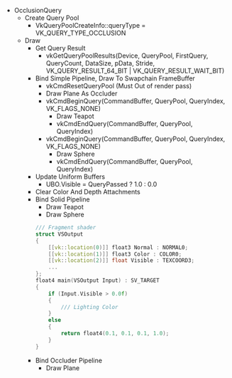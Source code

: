- OcclusionQuery
  - Create Query Pool
    - VkQueryPoolCreateInfo::queryType = VK_QUERY_TYPE_OCCLUSION
  - Draw
    - Get Query Result
      - vkGetQueryPoolResults(Device, QueryPool, FirstQuery, QueryCount, DataSize, pData, Stride, VK_QUERY_RESULT_64_BIT | VK_QUERY_RESULT_WAIT_BIT)
    - Bind Simple Pipeline, Draw To Swapchain FrameBuffer
      - vkCmdResetQueryPool (Must Out of render pass)
      - Draw Plane As Occluder
      - vkCmdBeginQuery(CommandBuffer, QueryPool, QueryIndex, VK_FLAGS_NONE)
        - Draw Teapot
        - vkCmdEndQuery(CommandBuffer, QueryPool, QueryIndex)
      - vkCmdBeginQuery(CommandBuffer, QueryPool, QueryIndex, VK_FLAGS_NONE)
        - Draw Sphere
        - vkCmdEndQuery(CommandBuffer, QueryPool, QueryIndex)
    - Update Uniform Buffers
      - UBO.Visible = QueryPassed ? 1.0 : 0.0
    - Clear Color And Depth Attachments
    - Bind Solid Pipeline
      - Draw Teapot
      - Draw Sphere
      ```cpp
      /// Fragment shader
      struct VSOutput
      {
          [[vk::location(0)]] float3 Normal : NORMAL0;
          [[vk::location(1)]] float3 Color : COLOR0;
          [[vk::location(2)]] float Visible : TEXCOORD3;
          ...
      };
      float4 main(VSOutput Input) : SV_TARGET
      {
          if (Input.Visible > 0.0f)
          {
              /// Lighting Color
          }
          else
          {
              return float4(0.1, 0.1, 0.1, 1.0);
          }
      }
      ```
    - Bind Occluder Pipeline
      - Draw Plane